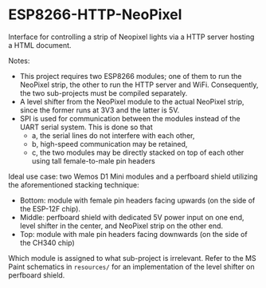 # ESP8266-HTTP-NeoPixel

Interface for controlling a strip of Neopixel lights via a HTTP server hosting a HTML document.

Notes:

- This project requires two ESP8266 modules; one of them to run the NeoPixel strip, the other to run the HTTP server and WiFi. Consequently, the two sub-projects must be compiled separately.
- A level shifter from the NeoPixel module to the actual NeoPixel strip, since the former runs at 3V3 and the latter is 5V.
- SPI is used for communication between the modules instead of the UART serial system. This is done so that
  - a, the serial lines do not interfere with each other,
  - b, high-speed communication may be retained,
  - c, the two modules may be directly stacked on top of each other using tall female-to-male pin headers

Ideal use case: two Wemos D1 Mini modules and a perfboard shield utilizing the aforementioned stacking technique:

- Bottom: module with female pin headers facing upwards (on the side of the ESP-12F chip).
- Middle: perfboard shield with dedicated 5V power input on one end, level shifter in the center, and NeoPixel strip on the other end.
- Top: module with male pin headers facing downwards (on the side of the CH340 chip)

Which module is assigned to what sub-project is irrelevant. Refer to the MS Paint schematics in `resources/` for an implementation of the level shifter on perfboard shield.
